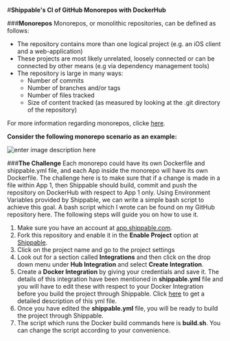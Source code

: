 #**Shippable's CI of GitHub Monorepos with DockerHub**

###**Monorepos**
Monorepos, or monolithic repositories, can be defined as follows:

 - The repository contains more than one logical project (e.g. an iOS client and a web-application)
 - These projects are most likely unrelated, loosely connected or can be connected by other means (e.g via dependency management tools)
 - The repository is large in many ways:
	 - Number of commits
	 - Number of branches and/or tags
	 - Number of files tracked
	 - Size of content tracked (as measured by looking at the .git directory of the repository)

For more information regarding monorepos, clicke [here](https://developer.atlassian.com/blog/2015/10/monorepos-in-git/).

**Consider the following monorepo scenario as an example:**

![enter image description here](https://raw.githubusercontent.com/kashishgrover/monorepo-ci-with-shippable/master/Project%20Flowchart.png)





###**The Challenge**
Each monorepo could have its own Dockerfile and shippable.yml file, and each App inside the monorepo will have its own Dockerfile. The challenge here is to make sure that if a change is made in a file within App 1, then Shippable should build, commit and push the repository on DockerHub with respect to App 1 only. 
Using Environment Variables provided by Shippable, we can write a simple bash script to achieve this goal.
A bash script which I wrote can be found on my GitHub repository here. The following steps will guide you on how to use it. 
  1. Make sure you have an account at [app.shippable.com](https://app.shippable.com/).
  2. Fork this repository and enable it in the **Enable Project** option at [Shippable](app.shippable.com).
  3. Click on the project name and go to the project settings
  4. Look out for a section called **Integrations** and then click on the drop down menu under **Hub Integration** and select **Create Integration**.
  5. Create a **Docker Integration** by giving your credentials and save it. The details of this integration have been mentioned in **shippable.yml** file and you will have to edit these with respect to your Docker Integration before you build the project through Shippable. Click [here](http://docs.shippable.com/ci_configure/) to get a detailed description of this yml file.
  6. Once you have edited the **shippable.yml** file, you will be ready to build the project through Shippable.
  7. The script which runs the Docker build commands here is **build.sh**. You can change the script according to your convenience.
